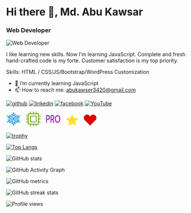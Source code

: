 # Hi there 👋, Md. Abu Kawsar
### Web Developer
![Web Developer](https://www.linkedin.com/posts/abu-kawsar-410279159_i-continue-to-strive-to-become-a-full-strack-activity-7116075752101474304-OteK?utm_source=share&utm_medium=member_desktop)

I like learning new skills. Now I'm learning JavaScript. Complete and fresh hand-crafted code is my forte. Customer satisfaction is my top priority.

Skills: HTML / CSS/JS/Bootstrap/WordPress Customization

- 🌱 I’m currently learning JavaScript 
- 📫 How to reach me: abukawser3420@gmail.com 


[<img src='https://cdn.jsdelivr.net/npm/simple-icons@3.0.1/icons/github.svg' alt='github' height='40'>](https://github.com/abukawser3420)  [<img src='https://cdn.jsdelivr.net/npm/simple-icons@3.0.1/icons/linkedin.svg' alt='linkedin' height='40'>](https://www.linkedin.com/in/abu-kawsar-410279159/)  [<img src='https://cdn.jsdelivr.net/npm/simple-icons@3.0.1/icons/facebook.svg' alt='facebook' height='40'>](https://www.facebook.com/abu.kawsar.18488)  [<img src='https://cdn.jsdelivr.net/npm/simple-icons@3.0.1/icons/youtube.svg' alt='YouTube' height='40'>](https://www.youtube.com/channel/@md.abukawsar3896)  

<a href='https://archiveprogram.github.com/'><img src='https://raw.githubusercontent.com/acervenky/animated-github-badges/master/assets/acbadge.gif' width='40' height='40'></a> <a href='https://docs.github.com/en/developers'><img src='https://raw.githubusercontent.com/acervenky/animated-github-badges/master/assets/devbadge.gif' width='40' height='40'></a> <a href='https://github.com/pricing'><img src='https://raw.githubusercontent.com/acervenky/animated-github-badges/master/assets/pro.gif' width='40' height='40'></a> <a href='https://stars.github.com/'><img src='https://raw.githubusercontent.com/acervenky/animated-github-badges/master/assets/starbadge.gif' width='35' height='35'></a> <a href='https://docs.github.com/en/github/supporting-the-open-source-community-with-github-sponsors'><img src='https://raw.githubusercontent.com/acervenky/animated-github-badges/master/assets/sponsorbadge.gif' width='35' height='35'></a> 

[![trophy](https://github-profile-trophy.vercel.app/?username=abukawser3420)](https://github.com/ryo-ma/github-profile-trophy)

[![Top Langs](https://github-readme-stats.vercel.app/api/top-langs/?username=abukawser3420)](https://github.com/anuraghazra/github-readme-stats)

![GitHub stats](https://github-readme-stats.vercel.app/api?username=abukawser3420&show_icons=true&count_private=true)  

![GitHub Activity Graph](https://activity-graph.herokuapp.com/graph?username=abukawser3420)  

![GitHub metrics](https://metrics.lecoq.io/abukawser3420)  

![GitHub streak stats](https://streak-stats.demolab.com/?user=abukawser3420)  

![Profile views](https://gpvc.arturio.dev/abukawser3420)  
